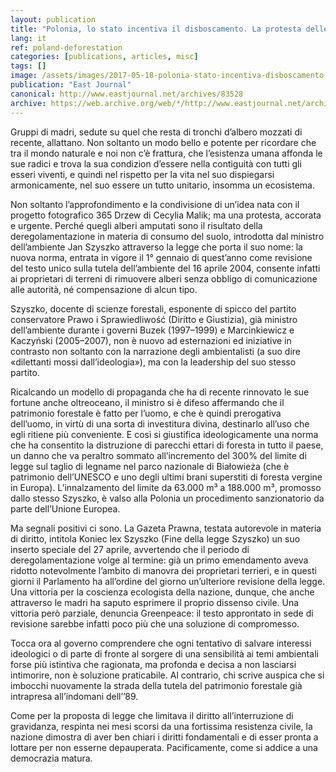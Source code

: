 ```yaml
---
layout: publication
title: "Polonia, lo stato incentiva il disboscamento. La protesta delle madri"
lang: it
ref: poland-deforestation
categories: [publications, articles, misc]
tags: []
image: /assets/images/2017-05-18-polonia-stato-incentiva-disboscamento.jpg
publication: "East Journal"
canonical: http://www.eastjournal.net/archives/83528
archive: https://web.archive.org/web/*/http://www.eastjournal.net/archives/83528
---
```


Gruppi di madri, sedute su quel che resta di tronchi d’albero mozzati di recente, allattano. Non soltanto un modo bello e potente per ricordare che tra il mondo naturale e noi non c’è frattura, che l’esistenza umana affonda le sue radici e trova la sua condizion d’essere nella contiguità con tutti gli esseri viventi, e quindi nel rispetto per la vita nel suo dispiegarsi armonicamente, nel suo essere un tutto unitario, insomma un ecosistema.

Non soltanto l’approfondimento e la condivisione di un’idea nata con il progetto fotografico 365 Drzew di Cecylia Malik; ma una protesta, accorata e urgente. Perché quegli alberi amputati sono il risultato della deregolamentazione in materia di consumo del suolo, introdotta dal ministro dell’ambiente Jan Szyszko attraverso la legge che porta il suo nome: la nuova norma, entrata in vigore il 1° gennaio di quest’anno come revisione del testo unico sulla tutela dell’ambiente del 16 aprile 2004, consente infatti ai proprietari di terreni di rimuovere alberi senza obbligo di comunicazione alle autorità, né compensazione di alcun tipo.

Szyszko, docente di scienze forestali, esponente di spicco del partito conservatore Prawo i Sprawiedliwość (Diritto e Giustizia), già ministro dell’ambiente durante i governi Buzek (1997–1999) e Marcinkiewicz e Kaczyński (2005–2007), non è nuovo ad esternazioni ed iniziative in contrasto non soltanto con la narrazione degli ambientalisti (a suo dire «dilettanti mossi dall’ideologia»), ma con la leadership del suo stesso partito.

Ricalcando un modello di propaganda che ha di recente rinnovato le sue fortune anche oltreoceano, il ministro si è difeso affermando che il patrimonio forestale è fatto per l’uomo, e che è quindi prerogativa dell’uomo, in virtù di una sorta di investitura divina, destinarlo all’uso che egli ritiene più conveniente. E così si giustifica ideologicamente una norma che ha consentito la distruzione di parecchi ettari di foresta in tutto il paese, un danno che va peraltro sommato all’incremento del 300% del limite di legge sul taglio di legname nel parco nazionale di Białowieża (che è patrimonio dell’UNESCO e uno degli ultimi brani superstiti di foresta vergine in Europa). L’innalzamento del limite da 63.000 m³ a 188.000 m³, promosso dallo stesso Szyszko, è valso alla Polonia un procedimento sanzionatorio da parte dell’Unione Europea.

Ma segnali positivi ci sono. La Gazeta Prawna, testata autorevole in materia di diritto, intitola Koniec lex Szyszko (Fine della legge Szyszko) un suo inserto speciale del 27 aprile, avvertendo che il periodo di deregolamentazione volge al termine: già un primo emendamento aveva ridotto notevolmente l’ambito di manovra dei proprietari terrieri, e in questi giorni il Parlamento ha all’ordine del giorno un’ulteriore revisione della legge. Una vittoria per la coscienza ecologista della nazione, dunque, che anche attraverso le madri ha saputo esprimere il proprio dissenso civile. Una vittoria però parziale, denuncia Greenpeace: il testo approntato in sede di revisione sarebbe infatti poco più che una soluzione di compromesso.

Tocca ora al governo comprendere che ogni tentativo di salvare interessi ideologici o di parte di fronte al sorgere di una sensibilità ai temi ambientali forse più istintiva che ragionata, ma profonda e decisa a non lasciarsi intimorire, non è soluzione praticabile. Al contrario, chi scrive auspica che si imbocchi nuovamente la strada della tutela del patrimonio forestale già intrapresa all’indomani dell’’89.

Come per la proposta di legge che limitava il diritto all’interruzione di gravidanza, respinta nei mesi scorsi da una fortissima resistenza civile, la nazione dimostra di aver ben chiari i diritti fondamentali e di esser pronta a lottare per non esserne depauperata. Pacificamente, come si addice a una democrazia matura.
